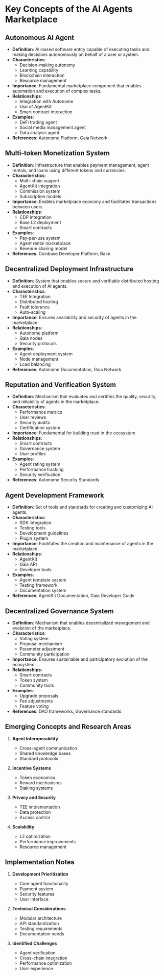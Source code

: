 # Key Concepts of the AI Agents Marketplace

## Autonomous AI Agent
- **Definition**: AI-based software entity capable of executing tasks and making decisions autonomously on behalf of a user or system.
- **Characteristics**:
  - Decision-making autonomy
  - Learning capability
  - Blockchain interaction
  - Resource management
- **Importance**: Fundamental marketplace component that enables automation and execution of complex tasks.
- **Relationships**: 
  - Integration with Autonome
  - Use of AgentKit
  - Smart contract interaction
- **Examples**:
  - DeFi trading agent
  - Social media management agent
  - Data analysis agent
- **References**: Autonome Platform, Gaia Network

## Multi-token Monetization System
- **Definition**: Infrastructure that enables payment management, agent rentals, and loans using different tokens and currencies.
- **Characteristics**:
  - Multi-chain support
  - AgentKit integration
  - Commission system
  - Subscription models
- **Importance**: Enables marketplace economy and facilitates transactions between users.
- **Relationships**:
  - CDP Integration
  - Base L2 deployment
  - Smart contracts
- **Examples**:
  - Pay-per-use system
  - Agent rental marketplace
  - Revenue sharing model
- **References**: Coinbase Developer Platform, Base

## Decentralized Deployment Infrastructure
- **Definition**: System that enables secure and verifiable distributed hosting and execution of AI agents.
- **Characteristics**:
  - TEE Integration
  - Distributed hosting
  - Fault tolerance
  - Auto-scaling
- **Importance**: Ensures availability and security of agents in the marketplace.
- **Relationships**:
  - Autonome platform
  - Gaia nodes
  - Security protocols
- **Examples**:
  - Agent deployment system
  - Node management
  - Load balancing
- **References**: Autonome Documentation, Gaia Network

## Reputation and Verification System
- **Definition**: Mechanism that evaluates and certifies the quality, security, and reliability of agents in the marketplace.
- **Characteristics**:
  - Performance metrics
  - User reviews
  - Security audits
  - Certification system
- **Importance**: Fundamental for building trust in the ecosystem.
- **Relationships**:
  - Smart contracts
  - Governance system
  - User profiles
- **Examples**:
  - Agent rating system
  - Performance tracking
  - Security verification
- **References**: Autonome Security Standards

## Agent Development Framework
- **Definition**: Set of tools and standards for creating and customizing AI agents.
- **Characteristics**:
  - SDK integration
  - Testing tools
  - Development guidelines
  - Plugin system
- **Importance**: Facilitates the creation and maintenance of agents in the marketplace.
- **Relationships**:
  - AgentKit
  - Gaia API
  - Developer tools
- **Examples**:
  - Agent template system
  - Testing framework
  - Documentation system
- **References**: AgentKit Documentation, Gaia Developer Guide

## Decentralized Governance System
- **Definition**: Mechanism that enables decentralized management and evolution of the marketplace.
- **Characteristics**:
  - Voting system
  - Proposal mechanism
  - Parameter adjustment
  - Community participation
- **Importance**: Ensures sustainable and participatory evolution of the ecosystem.
- **Relationships**:
  - Smart contracts
  - Token system
  - Community tools
- **Examples**:
  - Upgrade proposals
  - Fee adjustments
  - Feature voting
- **References**: DAO frameworks, Governance standards

## Emerging Concepts and Research Areas

1. **Agent Interoperability**
   - Cross-agent communication
   - Shared knowledge bases
   - Standard protocols

2. **Incentive Systems**
   - Token economics
   - Reward mechanisms
   - Staking systems

3. **Privacy and Security**
   - TEE implementation
   - Data protection
   - Access control

4. **Scalability**
   - L2 optimization
   - Performance improvements
   - Resource management

## Implementation Notes

1. **Development Prioritization**
   - Core agent functionality
   - Payment system
   - Security features
   - User interface

2. **Technical Considerations**
   - Modular architecture
   - API standardization
   - Testing requirements
   - Documentation needs

3. **Identified Challenges**
   - Agent verification
   - Cross-chain integration
   - Performance optimization
   - User experience
